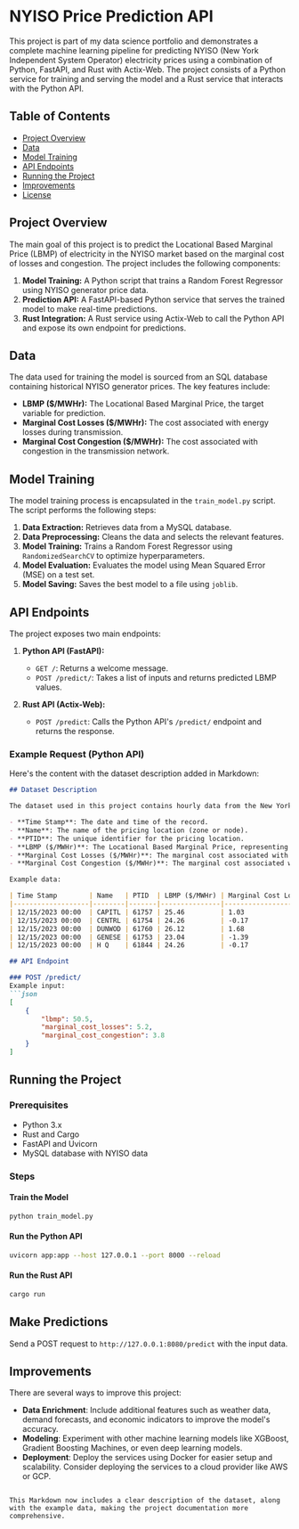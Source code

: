 # NYISO Price Prediction API

This project is part of my data science portfolio and demonstrates a complete machine learning pipeline for predicting NYISO (New York Independent System Operator) electricity prices using a combination of Python, FastAPI, and Rust with Actix-Web. The project consists of a Python service for training and serving the model and a Rust service that interacts with the Python API.

## Table of Contents

- [Project Overview](#project-overview)
- [Data](#data)
- [Model Training](#model-training)
- [API Endpoints](#api-endpoints)
- [Running the Project](#running-the-project)
- [Improvements](#improvements)
- [License](#license)

## Project Overview

The main goal of this project is to predict the Locational Based Marginal Price (LBMP) of electricity in the NYISO market based on the marginal cost of losses and congestion. The project includes the following components:

1. **Model Training:** A Python script that trains a Random Forest Regressor using NYISO generator price data.
2. **Prediction API:** A FastAPI-based Python service that serves the trained model to make real-time predictions.
3. **Rust Integration:** A Rust service using Actix-Web to call the Python API and expose its own endpoint for predictions.

## Data

The data used for training the model is sourced from an SQL database containing historical NYISO generator prices. The key features include:

- **LBMP ($/MWHr):** The Locational Based Marginal Price, the target variable for prediction.
- **Marginal Cost Losses ($/MWHr):** The cost associated with energy losses during transmission.
- **Marginal Cost Congestion ($/MWHr):** The cost associated with congestion in the transmission network.

## Model Training

The model training process is encapsulated in the `train_model.py` script. The script performs the following steps:

1. **Data Extraction:** Retrieves data from a MySQL database.
2. **Data Preprocessing:** Cleans the data and selects the relevant features.
3. **Model Training:** Trains a Random Forest Regressor using `RandomizedSearchCV` to optimize hyperparameters.
4. **Model Evaluation:** Evaluates the model using Mean Squared Error (MSE) on a test set.
5. **Model Saving:** Saves the best model to a file using `joblib`.

## API Endpoints

The project exposes two main endpoints:

1. **Python API (FastAPI):**
   - `GET /`: Returns a welcome message.
   - `POST /predict/`: Takes a list of inputs and returns predicted LBMP values.

2. **Rust API (Actix-Web):**
   - `POST /predict`: Calls the Python API's `/predict/` endpoint and returns the response.

### Example Request (Python API)
Here's the content with the dataset description added in Markdown:

```markdown
## Dataset Description

The dataset used in this project contains hourly data from the New York Independent System Operator (NYISO) and includes the following columns:

- **Time Stamp**: The date and time of the record.
- **Name**: The name of the pricing location (zone or node).
- **PTID**: The unique identifier for the pricing location.
- **LBMP ($/MWHr)**: The Locational Based Marginal Price, representing the cost of supplying the next megawatt-hour of electricity at the specific location.
- **Marginal Cost Losses ($/MWHr)**: The marginal cost associated with electrical losses.
- **Marginal Cost Congestion ($/MWHr)**: The marginal cost associated with congestion in the transmission network.

Example data:

| Time Stamp        | Name   | PTID  | LBMP ($/MWHr) | Marginal Cost Losses ($/MWHr) | Marginal Cost Congestion ($/MWHr) |
|-------------------|--------|-------|---------------|------------------------------|----------------------------------|
| 12/15/2023 00:00  | CAPITL | 61757 | 25.46         | 1.03                         | 0.0                              |
| 12/15/2023 00:00  | CENTRL | 61754 | 24.26         | -0.17                        | 0.0                              |
| 12/15/2023 00:00  | DUNWOD | 61760 | 26.12         | 1.68                         | 0.0                              |
| 12/15/2023 00:00  | GENESE | 61753 | 23.04         | -1.39                        | 0.0                              |
| 12/15/2023 00:00  | H Q    | 61844 | 24.26         | -0.17                        | 0.0                              |

## API Endpoint

### POST /predict/
Example input:
```json
[
    {
        "lbmp": 50.5,
        "marginal_cost_losses": 5.2,
        "marginal_cost_congestion": 3.8
    }
]
```

## Running the Project

### Prerequisites
- Python 3.x
- Rust and Cargo
- FastAPI and Uvicorn
- MySQL database with NYISO data

### Steps

#### Train the Model
```bash
python train_model.py
```

#### Run the Python API
```bash
uvicorn app:app --host 127.0.0.1 --port 8000 --reload
```

#### Run the Rust API
```bash
cargo run
```

## Make Predictions
Send a POST request to `http://127.0.0.1:8080/predict` with the input data.

## Improvements

There are several ways to improve this project:

- **Data Enrichment**: Include additional features such as weather data, demand forecasts, and economic indicators to improve the model's accuracy.
- **Modeling**: Experiment with other machine learning models like XGBoost, Gradient Boosting Machines, or even deep learning models.
- **Deployment**: Deploy the services using Docker for easier setup and scalability. Consider deploying the services to a cloud provider like AWS or GCP.
```

This Markdown now includes a clear description of the dataset, along with the example data, making the project documentation more comprehensive.
